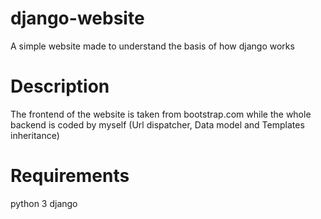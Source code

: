 # django-website
A simple website made to understand the basis of how django works

# Description

The frontend of the website is taken from bootstrap.com while the whole backend is coded by myself (Url  dispatcher, Data model and Templates inheritance)


# Requirements

python 3
django 

